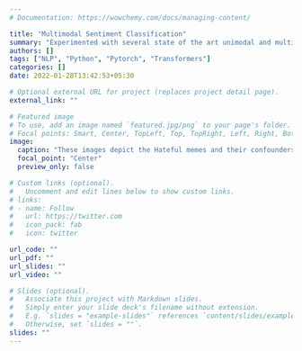 ```yaml
---
# Documentation: https://wowchemy.com/docs/managing-content/

title: "Multimodal Sentiment Classification"
summary: "Experimented with several state of the art unimodal and multimodal neural nets to identify sentiment using both, visual and textual modalities. Achieved 70.42% accuracy on hateful meme detection and 88.25% on sarcastic tweet detection (using ViLBERT and MMBT respectively)."
authors: []
tags: ["NLP", "Python", "Pytorch", "Transformers"]
categories: []
date: 2022-01-28T13:42:53+05:30

# Optional external URL for project (replaces project detail page).
external_link: ""

# Featured image
# To use, add an image named `featured.jpg/png` to your page's folder.
# Focal points: Smart, Center, TopLeft, Top, TopRight, Left, Right, BottomLeft, Bottom, BottomRight.
image:
  caption: "These images depict the Hateful memes and their confounders. Multimodal hateful memes (left), benign image confounders (middle) and benign text confounders (right)."
  focal_point: "Center"
  preview_only: false

# Custom links (optional).
#   Uncomment and edit lines below to show custom links.
# links:
# - name: Follow
#   url: https://twitter.com
#   icon_pack: fab
#   icon: twitter

url_code: ""
url_pdf: ""
url_slides: ""
url_video: ""

# Slides (optional).
#   Associate this project with Markdown slides.
#   Simply enter your slide deck's filename without extension.
#   E.g. `slides = "example-slides"` references `content/slides/example-slides.md`.
#   Otherwise, set `slides = ""`.
slides: ""
---
```

